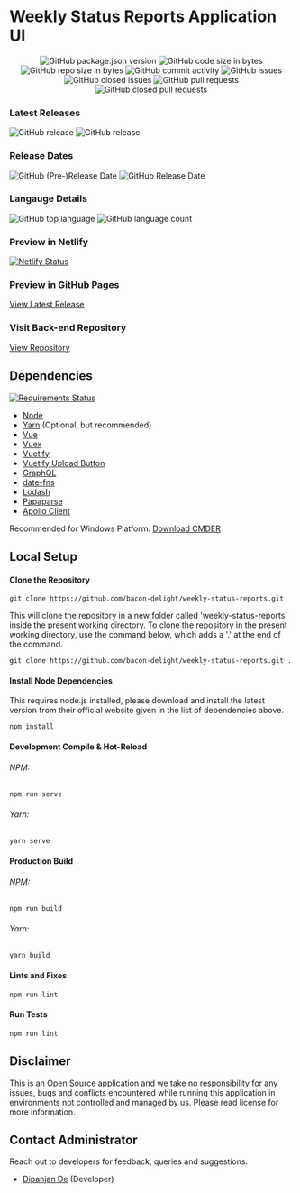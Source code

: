 # Weekly Status Reports Application UI

<p align="center">
	<img alt="GitHub package.json version" src="https://img.shields.io/github/package-json/v/bacon-delight/weekly-status-reports.svg?style=for-the-badge">
	<img alt="GitHub code size in bytes" src="https://img.shields.io/github/languages/code-size/bacon-delight/weekly-status-reports.svg?style=for-the-badge">
	<img alt="GitHub repo size in bytes" src="https://img.shields.io/github/repo-size/bacon-delight/weekly-status-reports.svg?style=for-the-badge">
	<img alt="GitHub commit activity" src="https://img.shields.io/github/commit-activity/m/bacon-delight/weekly-status-reports.svg?style=for-the-badge">
	<img alt="GitHub issues" src="https://img.shields.io/github/issues-raw/bacon-delight/weekly-status-reports.svg?label=Open%20Issues&style=for-the-badge">
	<img alt="GitHub closed issues" src="https://img.shields.io/github/issues-closed-raw/bacon-delight/weekly-status-reports.svg?label=Closed%20Issues&style=for-the-badge">
	<img alt="GitHub pull requests" src="https://img.shields.io/github/issues-pr-raw/bacon-delight/weekly-status-reports.svg?label=Pull%20Requests%20%28Open%29&style=for-the-badge">
	<img alt="GitHub closed pull requests" src="https://img.shields.io/github/issues-pr-closed-raw/bacon-delight/weekly-status-reports.svg?label=Pull%20Requests%20%28Closed%29&style=for-the-badge">
</p>

### Latest Releases
<p>
	<img alt="GitHub release" src="https://img.shields.io/github/release-pre/bacon-delight/weekly-status-reports.svg?label=Pre%20Release&style=for-the-badge">
	<img alt="GitHub release" src="https://img.shields.io/github/release/bacon-delight/weekly-status-reports.svg?style=for-the-badge">
</p>

### Release Dates
<p>
	<img alt="GitHub (Pre-)Release Date" src="https://img.shields.io/github/release-date-pre/bacon-delight/weekly-status-reports.svg?label=PRE%20RELEASE&style=for-the-badge">
	<img alt="GitHub Release Date" src="https://img.shields.io/github/release-date/bacon-delight/weekly-status-reports.svg?label=RELEASE&style=for-the-badge">
</p>

### Langauge Details
<p>
	<img alt="GitHub top language" src="https://img.shields.io/github/languages/top/bacon-delight/weekly-status-reports.svg?color=%23f45342&style=for-the-badge">
	<img alt="GitHub language count" src="https://img.shields.io/github/languages/count/bacon-delight/weekly-status-reports.svg?style=for-the-badge">
</p>

### Preview in Netlify
[![Netlify Status](https://api.netlify.com/api/v1/badges/1873bdba-2935-4128-8c1c-c540c18e214e/deploy-status)](https://app.netlify.com/sites/weekly-status-reports/deploys)

### Preview in GitHub Pages
[View Latest Release](https://bacon-delight.github.io/weekly-status-reports/)

### Visit Back-end Repository
[View Repository](https://github.com/bacon-delight/weekly-status-reports-server)

## Dependencies
<a href="https://requires.io/github/bacon-delight/weekly-status-reports/requirements/?branch=gh-pages"><img src="https://requires.io/github/bacon-delight/weekly-status-reports/requirements.svg?branch=master" alt="Requirements Status" /></a>

* [Node](https://nodejs.org/en/)
* [Yarn](https://yarnpkg.com/en/) (Optional, but recommended)
* [Vue](https://vuejs.org/)
* [Vuex](https://vuex.vuejs.org/)
* [Vuetify](https://vuetifyjs.com/en/)
* [Vuetify Upload Button](https://github.com/DoritoBandito/vuetify-upload-button)
* [GraphQL](https://graphql.org/)
* [date-fns](https://date-fns.org/)
* [Lodash](https://lodash.com/)
* [Papaparse](https://www.papaparse.com/)
* [Apollo Client](https://vue-apollo.netlify.com/)

Recommended for Windows Platform: [Download CMDER](https://cmder.net/)

## Local Setup

#### Clone the Repository
```
git clone https://github.com/bacon-delight/weekly-status-reports.git
```

This will clone the repository in a new folder called 'weekly-status-reports' inside the present working directory. To clone the repository in the present working directory, use the command below, which adds a '.' at the end of the command.

```
git clone https://github.com/bacon-delight/weekly-status-reports.git .
```

#### Install Node Dependencies
This requires node.js installed, please download and install the latest version from their official website given in the list of dependencies above.

```
npm install
```

#### Development Compile & Hot-Reload
###### NPM:

```
npm run serve
```

###### Yarn:

```
yarn serve
```

#### Production Build
###### NPM:

```
npm run build
```

###### Yarn:

```
yarn build
```

#### Lints and Fixes

```
npm run lint
```

#### Run Tests

```
npm run lint
```

## Disclaimer
This is an Open Source application and we take no responsibility for any issues, bugs and conflicts encountered while running this application in environments not controlled and managed by us. Please read license for more information.

## Contact Administrator
Reach out to developers for feedback, queries and suggestions.

* [Dipanjan De](https://dipanjande.com) (Developer)
